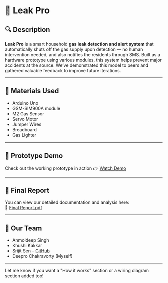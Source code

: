 # 💨 Leak Pro

## 🔍 Description

**Leak Pro** is a smart household **gas leak detection and alert system** that automatically shuts off the gas supply upon detection — no human intervention needed, and also notifies the residents through SMS. Built as a hardware prototype using various modules, this system helps prevent major accidents at the source. We’ve demonstrated this model to peers and gathered valuable feedback to improve future iterations.

---

## 🔧 Materials Used

- Arduino Uno
- GSM-SIM900A module
- M2 Gas Sensor
- Servo Motor
- Jumper Wires
- Breadboard
- Gas Lighter

---

## 🎥 Prototype Demo

Check out the working prototype in action 👉 [Watch Demo](https://drive.google.com/file/d/1yOPUnjrwjl9CJJHES_sfZblb9MxpxMHn/view?usp=sharing)

---

## 📝 Final Report

You can view our detailed documentation and analysis here:  
📄 [Final Report.pdf](https://github.com/DThePro/Leak-Pro/blob/main/Final%20Report.pdf)

---

## 👥 Our Team

- Anmoldeep Singh  
- Khushi Kakkar
- Srijit Sen – [GitHub](https://github.com/Srijit07/)
- Deepro Chakravorty (Myself)

---

Let me know if you want a "How it works" section or a wiring diagram section added too!
